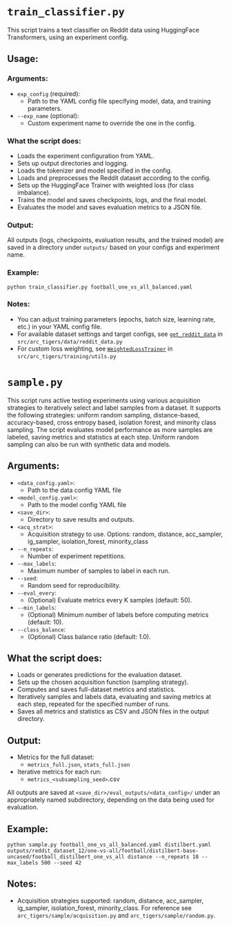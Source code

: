 # `train_classifier.py`

This script trains a text classifier on Reddit data using HuggingFace Transformers, using an experiment config.

## Usage:
### Arguments:

- `exp_config` (required):
  - Path to the YAML config file specifying model, data, and training parameters.
- `--exp_name` (optional):
  - Custom experiment name to override the one in the config.

### What the script does:

- Loads the experiment configuration from YAML.
- Sets up output directories and logging.
- Loads the tokenizer and model specified in the config.
- Loads and preprocesses the Reddit dataset according to the config.
- Sets up the HuggingFace Trainer with weighted loss (for class imbalance).
- Trains the model and saves checkpoints, logs, and the final model.
- Evaluates the model and saves evaluation metrics to a JSON file.

### Output:

All outputs (logs, checkpoints, evaluation results, and the trained model) are saved in a directory under `outputs/` based on your configs and experiment name.

### Example:

```
python train_classifier.py football_one_vs_all_balanced.yaml
```

### Notes:

- You can adjust training parameters (epochs, batch size, learning rate, etc.) in your YAML config file.
- For available dataset settings and target configs, see [`get_reddit_data`](https://github.com/alan-turing-institute/ARC-TIGERS/blob/d40b20bc876e31ee58beadbef4f83b18d883366c/src/arc_tigers/data/reddit_data.py#L110) in `src/arc_tigers/data/reddit_data.py`
- For custom loss weighting, see [`WeightedLossTrainer`](https://github.com/alan-turing-institute/ARC-TIGERS/blob/d40b20bc876e31ee58beadbef4f83b18d883366c/src/arc_tigers/training/utils.py#L10) in `src/arc_tigers/training/utils.py`


# `sample.py`

This script runs active testing experiments using various acquisition strategies to iteratively select and label samples from a dataset. It supports the following strategies: uniform random sampling, distance-based, accuracy-based, cross entropy based, isolation forest, and minority class sampling. The script evaluates model performance as more samples are labeled, saving metrics and statistics at each step. Uniform random sampling can also be run with synthetic data and models.

## Arguments:

- `<data_config.yaml>`:
    - Path to the data config YAML file
- `<model_config.yaml>`:
    - Path to the model config YAML file
- `<save_dir>`:
  - Directory to save results and outputs.
- `<acq_strat>`:
  - Acquisition strategy to use. Options: random, distance, acc_sampler, ig_sampler, isolation_forest, minority_class
- `--n_repeats`:
  - Number of experiment repetitions.
- `--max_labels`:
  - Maximum number of samples to label in each run.
- `--seed`:
  - Random seed for reproducibility.
- `--eval_every`:
  - (Optional) Evaluate metrics every K samples (default: 50).
- `--min_labels`:
  - (Optional) Minimum number of labels before computing metrics (default: 10).
- `--class_balance`:
  - (Optional) Class balance ratio (default: 1.0).

## What the script does:

- Loads or generates predictions for the evaluation dataset.
- Sets up the chosen acquisition function (sampling strategy).
- Computes and saves full-dataset metrics and statistics.
- Iteratively samples and labels data, evaluating and saving metrics at each step, repeated for the specified number of runs.
- Saves all metrics and statistics as CSV and JSON files in the output directory.

## Output:

- Metrics for the full dataset:
  - `metrics_full.json`, `stats_full.json`
- Iterative metrics for each run:
  - `metrics_<subsampling_seed>`.csv

All outputs are saved at `<save_dir>/eval_outputs/<data_config>/` under an appropriately named subdirectory, depending on the data being used for evaluation.

## Example:
```
python sample.py football_one_vs_all_balanced.yaml distilbert.yaml outputs/reddit_dataset_12/one-vs-all/football/distilbert-base-uncased/football_distilbert_one_vs_all distance --n_repeats 10 --max_labels 500 --seed 42
```

## Notes:

- Acquisition strategies supported: random, distance, acc_sampler, ig_sampler, isolation_forest, minority_class. For reference see `arc_tigers/sample/acquisition.py` and `arc_tigers/sample/random.py`.
